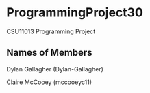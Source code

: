 # ProgrammingProject30
CSU11013 Programming Project

## Names of Members
Dylan Gallagher (Dylan-Gallagher)

Claire McCooey (mccooeyc11)
